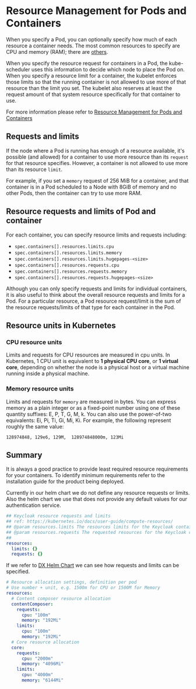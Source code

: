 # Resource Management for Pods and Containers

When you specify a Pod, you can optionally specify how much of each resource a container needs. The most common resources to specify are CPU and memory (RAM); there are [others](https://kubernetes.io/docs/concepts/configuration/manage-resources-containers/#resource-types).

When you specify the resource request for containers in a Pod, the kube-scheduler uses this information to decide which node to place the Pod on. When you specify a resource limit for a container, the kubelet enforces those limits so that the running container is not allowed to use more of that resource than the limit you set. The kubelet also reserves at least the request amount of that system resource specifically for that container to use.

For more information please refer to [Resource Management for Pods and Containers](https://kubernetes.io/docs/concepts/configuration/manage-resources-containers/)

## Requests and limits

If the node where a Pod is running has enough of a resource available, it's possible (and allowed) for a container to use more resource than its `request` for that resource specifies. However, a container is not allowed to use more than its resource `limit`.

For example, if you set a `memory` request of 256 MiB for a container, and that container is in a Pod scheduled to a Node with 8GiB of memory and no other Pods, then the container can try to use more RAM.

## Resource requests and limits of Pod and container

For each container, you can specify resource limits and requests including:

- `spec.containers[].resources.limits.cpu`
- `spec.containers[].resources.limits.memory`
- `spec.containers[].resources.limits.hugepages-<size>`
- `spec.containers[].resources.requests.cpu`
- `spec.containers[].resources.requests.memory`
- `spec.containers[].resources.requests.hugepages-<size>`

Although you can only specify requests and limits for individual containers, it is also useful to think about the overall resource requests and limits for a Pod. For a particular resource, a Pod resource request/limit is the sum of the resource requests/limits of that type for each container in the Pod.

## Resource units in Kubernetes

### CPU resource units

Limits and requests for CPU resources are measured in cpu units. In Kubernetes, 1 CPU unit is equivalent to **1 physical CPU core**, or **1 virtual core**, depending on whether the node is a physical host or a virtual machine running inside a physical machine.

### Memory resource units

Limits and requests for `memory` are measured in bytes. You can express memory as a plain integer or as a fixed-point number using one of these quantity suffixes: E, P, T, G, M, k. You can also use the power-of-two equivalents: Ei, Pi, Ti, Gi, Mi, Ki. For example, the following represent roughly the same value:

```
128974848, 129e6, 129M,  128974848000m, 123Mi
```

## Summary

It is always a good practice to provide least required resource requirements for your containers. To identify minimum requirements refer to the installation guide for the product being deployed.

Currently in our helm chart we do not define any resource requests or limits. Also the helm chart we use that does not provide any default values for our authentication service.

```yaml
## Keycloak resource requests and limits
## ref: https://kubernetes.io/docs/user-guide/compute-resources/
## @param resources.limits The resources limits for the Keycloak containers
## @param resources.requests The requested resources for the Keycloak containers
##
resources:
  limits: {}
  requests: {}
```

If we refer to [DX Helm Chart](https://git.cwp.pnp-hcl.com/websphere-portal-incubator/dx-helm-charts) we can see how requests and limits can be specified.

```yaml
# Resource allocation settings, definition per pod
# Use number + unit, e.g. 1500m for CPU or 1500M for Memory
resources:
  # Content composer resource allocation
  contentComposer:
    requests:
      cpu: "100m"
      memory: "192Mi"
    limits:
      cpu: "100m"
      memory: "192Mi"
  # Core resource allocation
  core:
    requests:
      cpu: "2000m"
      memory: "4096Mi"
    limits:
      cpu: "4000m"
      memory: "6144Mi"
```
